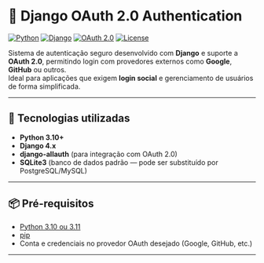# 🔐 Django OAuth 2.0 Authentication

[![Python](https://img.shields.io/badge/Python-3.10%2B-blue)](https://www.python.org/)
[![Django](https://img.shields.io/badge/Django-4.x-green)](https://www.djangoproject.com/)
[![OAuth 2.0](https://img.shields.io/badge/OAuth-2.0-orange)](https://oauth.net/2/)
[![License](https://img.shields.io/badge/license-MIT-lightgrey)](LICENSE)

Sistema de autenticação seguro desenvolvido com **Django** e suporte a **OAuth 2.0**, permitindo login com provedores externos como **Google**, **GitHub** ou outros.  
Ideal para aplicações que exigem **login social** e gerenciamento de usuários de forma simplificada.

---

## 🚀 Tecnologias utilizadas
- **Python 3.10+**
- **Django 4.x**
- **django-allauth** (para integração com OAuth 2.0)
- **SQLite3** (banco de dados padrão — pode ser substituído por PostgreSQL/MySQL)

---

## 📦 Pré-requisitos
- [Python 3.10 ou 3.11](https://www.python.org/downloads/)
- [pip](https://pip.pypa.io/en/stable/)
- Conta e credenciais no provedor OAuth desejado (Google, GitHub, etc.)

---
